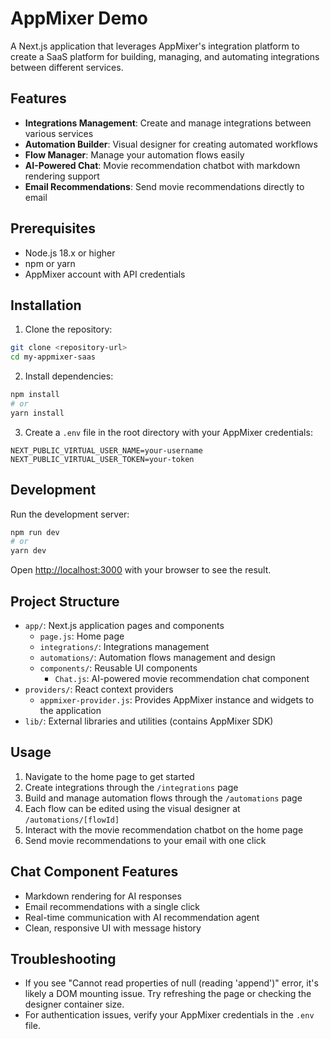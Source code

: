 # AppMixer Demo

A Next.js application that leverages AppMixer's integration platform to create a SaaS platform for building, managing, and automating integrations between different services.

## Features

- **Integrations Management**: Create and manage integrations between various services
- **Automation Builder**: Visual designer for creating automated workflows
- **Flow Manager**: Manage your automation flows easily
- **AI-Powered Chat**: Movie recommendation chatbot with markdown rendering support
- **Email Recommendations**: Send movie recommendations directly to email

## Prerequisites

- Node.js 18.x or higher
- npm or yarn
- AppMixer account with API credentials

## Installation

1. Clone the repository:
```bash
git clone <repository-url>
cd my-appmixer-saas
```

2. Install dependencies:
```bash
npm install
# or
yarn install
```

3. Create a `.env` file in the root directory with your AppMixer credentials:
```
NEXT_PUBLIC_VIRTUAL_USER_NAME=your-username
NEXT_PUBLIC_VIRTUAL_USER_TOKEN=your-token
```

## Development

Run the development server:

```bash
npm run dev
# or
yarn dev
```

Open [http://localhost:3000](http://localhost:3000) with your browser to see the result.

## Project Structure

- `app/`: Next.js application pages and components
  - `page.js`: Home page
  - `integrations/`: Integrations management
  - `automations/`: Automation flows management and design
  - `components/`: Reusable UI components
    - `Chat.js`: AI-powered movie recommendation chat component
- `providers/`: React context providers
  - `appmixer-provider.js`: Provides AppMixer instance and widgets to the application
- `lib/`: External libraries and utilities (contains AppMixer SDK)

## Usage

1. Navigate to the home page to get started
2. Create integrations through the `/integrations` page
3. Build and manage automation flows through the `/automations` page
4. Each flow can be edited using the visual designer at `/automations/[flowId]`
5. Interact with the movie recommendation chatbot on the home page
6. Send movie recommendations to your email with one click

## Chat Component Features

- Markdown rendering for AI responses
- Email recommendations with a single click
- Real-time communication with AI recommendation agent
- Clean, responsive UI with message history

## Troubleshooting

- If you see "Cannot read properties of null (reading 'append')" error, it's likely a DOM mounting issue. Try refreshing the page or checking the designer container size.
- For authentication issues, verify your AppMixer credentials in the `.env` file.


